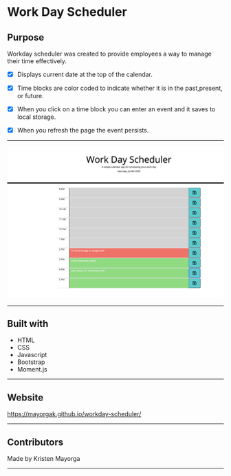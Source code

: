 # Work Day Scheduler 

## Purpose 

Workday scheduler was created to provide employees a way to manage their time effectively. 

- [x] Displays current date at the top of the calendar.
- [x] Time blocks are color coded to indicate whether it is in the past,present, or future.
- [x] When you click on a time block you can enter an event and it saves to local storage.
- [x] When you refresh the page the event persists. 


---


![alt text](https://github.com/Mayorgak/workday-scheduler/blob/master/assets/images/workday.png)
___

## Built with 
 * HTML
 * CSS
 * Javascript
 * Bootstrap
 * Moment.js 

---

## Website 

 https://mayorgak.github.io/workday-scheduler/

---

## Contributors 

Made by Kristen Mayorga

---



